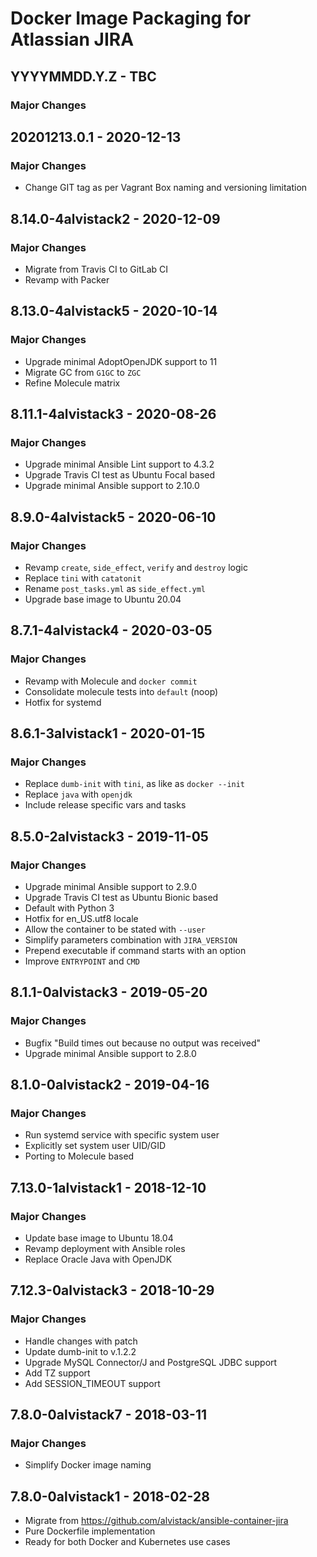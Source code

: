 # Docker Image Packaging for Atlassian JIRA

## YYYYMMDD.Y.Z - TBC

### Major Changes

## 20201213.0.1 - 2020-12-13

### Major Changes

  - Change GIT tag as per Vagrant Box naming and versioning limitation

## 8.14.0-4alvistack2 - 2020-12-09

### Major Changes

  - Migrate from Travis CI to GitLab CI
  - Revamp with Packer

## 8.13.0-4alvistack5 - 2020-10-14

### Major Changes

  - Upgrade minimal AdoptOpenJDK support to 11
  - Migrate GC from `G1GC` to `ZGC`
  - Refine Molecule matrix

## 8.11.1-4alvistack3 - 2020-08-26

### Major Changes

  - Upgrade minimal Ansible Lint support to 4.3.2
  - Upgrade Travis CI test as Ubuntu Focal based
  - Upgrade minimal Ansible support to 2.10.0

## 8.9.0-4alvistack5 - 2020-06-10

### Major Changes

  - Revamp `create`, `side_effect`, `verify` and `destroy` logic
  - Replace `tini` with `catatonit`
  - Rename `post_tasks.yml` as `side_effect.yml`
  - Upgrade base image to Ubuntu 20.04

## 8.7.1-4alvistack4 - 2020-03-05

### Major Changes

  - Revamp with Molecule and `docker commit`
  - Consolidate molecule tests into `default` (noop)
  - Hotfix for systemd

## 8.6.1-3alvistack1 - 2020-01-15

### Major Changes

  - Replace `dumb-init` with `tini`, as like as `docker --init`
  - Replace `java` with `openjdk`
  - Include release specific vars and tasks

## 8.5.0-2alvistack3 - 2019-11-05

### Major Changes

  - Upgrade minimal Ansible support to 2.9.0
  - Upgrade Travis CI test as Ubuntu Bionic based
  - Default with Python 3
  - Hotfix for en\_US.utf8 locale
  - Allow the container to be stated with `--user`
  - Simplify parameters combination with `JIRA_VERSION`
  - Prepend executable if command starts with an option
  - Improve `ENTRYPOINT` and `CMD`

## 8.1.1-0alvistack3 - 2019-05-20

### Major Changes

  - Bugfix "Build times out because no output was received"
  - Upgrade minimal Ansible support to 2.8.0

## 8.1.0-0alvistack2 - 2019-04-16

### Major Changes

  - Run systemd service with specific system user
  - Explicitly set system user UID/GID
  - Porting to Molecule based

## 7.13.0-1alvistack1 - 2018-12-10

### Major Changes

  - Update base image to Ubuntu 18.04
  - Revamp deployment with Ansible roles
  - Replace Oracle Java with OpenJDK

## 7.12.3-0alvistack3 - 2018-10-29

### Major Changes

  - Handle changes with patch
  - Update dumb-init to v.1.2.2
  - Upgrade MySQL Connector/J and PostgreSQL JDBC support
  - Add TZ support
  - Add SESSION\_TIMEOUT support

## 7.8.0-0alvistack7 - 2018-03-11

### Major Changes

  - Simplify Docker image naming

## 7.8.0-0alvistack1 - 2018-02-28

  - Migrate from <https://github.com/alvistack/ansible-container-jira>
  - Pure Dockerfile implementation
  - Ready for both Docker and Kubernetes use cases

